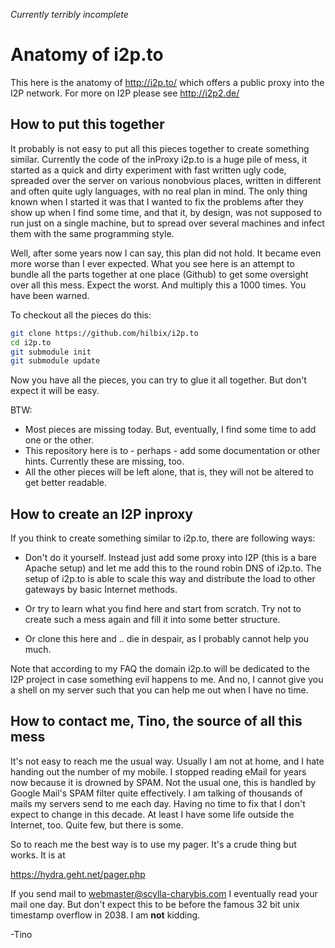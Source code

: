 *Currently terribly incomplete*

Anatomy of i2p.to
=================

This here is the anatomy of http://i2p.to/ which offers a public proxy into the I2P network.
For more on I2P please see http://i2p2.de/


How to put this together
------------------------

It probably is not easy to put all this pieces together to create something similar.
Currently the code of the inProxy i2p.to is a huge pile of mess, it started as a quick and dirty experiment with fast written ugly code, spreaded over the server on various nonobvious places, written in different and often quite ugly languages, with no real plan in mind.  The only thing known when I started it was that I wanted to fix the problems after they show up when I find some time, and that it, by design, was not supposed to run just on a single machine, but to spread over several machines and infect them with the same programming style.

Well, after some years now I can say, this plan did not hold.  It became even more worse than I ever expected.  What you see here is an attempt to bundle all the parts together at one place (Github) to get some oversight over all this mess.  Expect the worst.  And multiply this a 1000 times.  You have been warned.

To checkout all the pieces do this:
```bash
git clone https://github.com/hilbix/i2p.to
cd i2p.to
git submodule init
git submodule update
```

Now you have all the pieces, you can try to glue it all together.  But don't expect it will be easy.

BTW:

- Most pieces are missing today.  But, eventually, I find some time to add one or the other.
- This repository here is to - perhaps - add some documentation or other hints.  Currently these are missing, too.
- All the other pieces will be left alone, that is, they will not be altered to get better readable.


How to create an I2P inproxy
----------------------------

If you think to create something similar to i2p.to, there are following ways:

- Don't do it yourself.  Instead just add some proxy into I2P (this is a bare Apache setup) and let me add this to the round robin DNS of i2p.to.  The setup of i2p.to is able to scale this way and distribute the load to other gateways by basic Internet methods.

- Or try to learn what you find here and start from scratch.  Try not to create such a mess again and fill it into some better structure.

- Or clone this here and .. die in despair, as I probably cannot help you much.

Note that according to my FAQ the domain i2p.to will be dedicated to the I2P project in case something evil happens to me.  And no, I cannot give you a shell on my server such that you can help me out when I have no time.



How to contact me, Tino, the source of all this mess
----------------------------------------------------

It's not easy to reach me the usual way.  Usually I am not at home, and I hate handing out the number of my mobile.  I stopped reading eMail for years now because it is drowned by SPAM.  Not the usual one, this is handled by Google Mail's SPAM filter quite effectively.  I am talking of thousands of mails my servers send to me each day.  Having no time to fix that I don't expect to change in this decade.  At least I have some life outside the Internet, too.  Quite few, but there is some.

So to reach me the best way is to use my pager. It's a crude thing but works.  It is at

https://hydra.geht.net/pager.php

If you send mail to webmaster@scylla-charybis.com I eventually read your mail one day.  But don't expect this to be before the famous 32 bit unix timestamp overflow in 2038.  I am **not** kidding. 

-Tino
